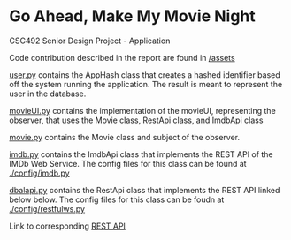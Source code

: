 # Go Ahead, Make My Movie Night 
CSC492 Senior Design Project - Application

Code contribution described in the report are found in [/assets](https://github.com/chizuo/senior-design-app/tree/main/asset)

[user.py](https://github.com/chizuo/senior-design-app/blob/main/asset/user.py) contains the AppHash class that creates a hashed identifier based off the system running the application. The result is meant to represent the user in the database. 

[movieUI.py](https://github.com/chizuo/senior-design-app/blob/main/asset/movieUI.py) contains the implementation of the movieUI, representing the observer, that uses the Movie class, RestApi class, and ImdbApi class

[movie.py](https://github.com/chizuo/senior-design-app/blob/main/asset/movie.py) contains the Movie class and subject of the observer.

[imdb.py](https://github.com/chizuo/senior-design-app/blob/main/asset/imdb.py) contains the ImdbApi class that implements the REST API of the IMDb Web Service. The config files for this class can be found at [./config/imdb.py](https://github.com/chizuo/senior-design-app/blob/main/config/imdb.py)

[dbalapi.py](https://github.com/chizuo/senior-design-app/blob/main/asset/dbalapi.py) contains the RestApi class that implements the REST API linked below below. The config files for this class can be foudn at [./config/restfulws.py](https://github.com/chizuo/senior-design-app/blob/main/config/restfulws.py)

Link to corresponding [REST API](https://github.com/chizuo/senior-design-api)
